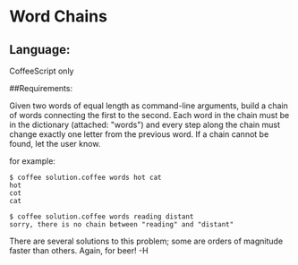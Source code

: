 # Word Chains

## Language:

CoffeeScript only

##Requirements:

Given two words of equal length as command-line arguments, build a chain of words connecting the first to the second. Each word in the chain must be in the dictionary (attached: "words") and every step along the chain must change exactly one letter from the previous word. If a chain cannot be found, let the user know.

for example:

```shell
$ coffee solution.coffee words hot cat
hot
cot
cat
```

```shell
$ coffee solution.coffee words reading distant
sorry, there is no chain between "reading" and "distant"
```

There are several solutions to this problem; some are orders of magnitude faster than others. Again, for beer!
-H
